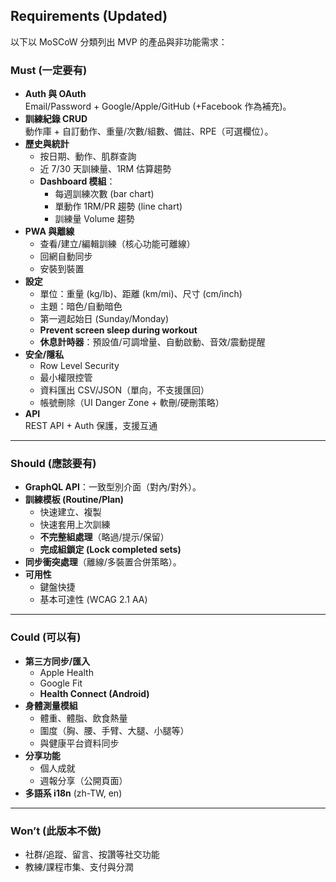 ## Requirements (Updated)

以下以 MoSCoW 分類列出 MVP 的產品與非功能需求：

### Must (一定要有)
- **Auth 與 OAuth**  
  Email/Password + Google/Apple/GitHub (+Facebook 作為補充)。
- **訓練紀錄 CRUD**  
  動作庫 + 自訂動作、重量/次數/組數、備註、RPE（可選欄位）。
- **歷史與統計**  
  - 按日期、動作、肌群查詢  
  - 近 7/30 天訓練量、1RM 估算趨勢  
  - **Dashboard 模組**：
    - 每週訓練次數 (bar chart)  
    - 單動作 1RM/PR 趨勢 (line chart)  
    - 訓練量 Volume 趨勢  
- **PWA 與離線**  
  - 查看/建立/編輯訓練（核心功能可離線）  
  - 回網自動同步  
  - 安裝到裝置  
- **設定**  
  - 單位：重量 (kg/lb)、距離 (km/mi)、尺寸 (cm/inch)  
  - 主題：暗色/自動暗色  
  - 第一週起始日 (Sunday/Monday)  
  - **Prevent screen sleep during workout**  
  - **休息計時器**：預設值/可調增量、自動啟動、音效/震動提醒  
- **安全/隱私**  
  - Row Level Security  
  - 最小權限控管  
  - 資料匯出 CSV/JSON（單向，不支援匯回）  
  - 帳號刪除（UI Danger Zone + 軟刪/硬刪策略）  
- **API**  
  REST API + Auth 保護，支援互通

---

### Should (應該要有)
- **GraphQL API**：一致型別介面（對內/對外）。
- **訓練模板 (Routine/Plan)**  
  - 快速建立、複製  
  - 快速套用上次訓練  
  - **不完整組處理**（略過/提示/保留）  
  - **完成組鎖定 (Lock completed sets)**  
- **同步衝突處理**（離線/多裝置合併策略）。
- **可用性**  
  - 鍵盤快捷  
  - 基本可達性 (WCAG 2.1 AA)

---

### Could (可以有)
- **第三方同步/匯入**  
  - Apple Health  
  - Google Fit  
  - **Health Connect (Android)**  
- **身體測量模組**  
  - 體重、體脂、飲食熱量  
  - 圍度（胸、腰、手臂、大腿、小腿等）  
  - 與健康平台資料同步  
- **分享功能**  
  - 個人成就  
  - 週報分享（公開頁面）  
- **多語系 i18n** (zh-TW, en)

---

### Won’t (此版本不做)
- 社群/追蹤、留言、按讚等社交功能  
- 教練/課程市集、支付與分潤